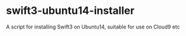 # swift3-ubuntu14-installer
A script for installing Swift3 on Ubuntu14, suitable for use on Cloud9 etc
